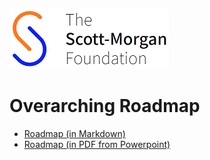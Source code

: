 ![smf-logo](../../images/smf-logo.png)
# Overarching Roadmap

- [Roadmap (in Markdown)](smf-portfolio-hl-revisited-roadmap-v5.md)
- [Roadmap (in PDF from Powerpoint)](smf-portfolio-hl-revisited-roadmap-v5.pdf)
